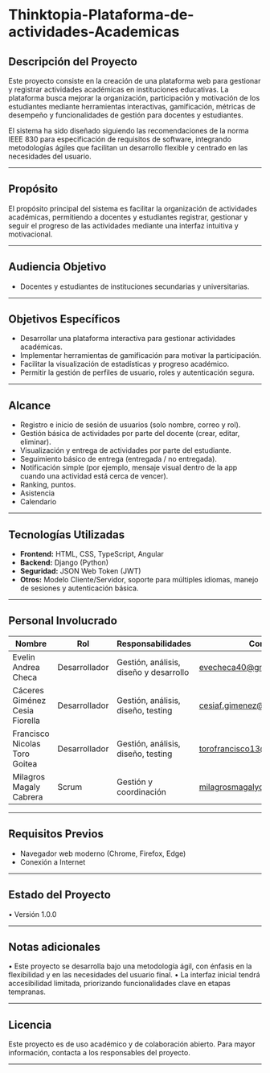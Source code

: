 # Thinktopia-Plataforma-de-actividades-Academicas

## Descripción del Proyecto
Este proyecto consiste en la creación de una plataforma web para gestionar y registrar actividades académicas en instituciones educativas. La plataforma busca mejorar la organización, participación y motivación de los estudiantes mediante herramientas interactivas, gamificación, métricas de desempeño y funcionalidades de gestión para docentes y estudiantes.

El sistema ha sido diseñado siguiendo las recomendaciones de la norma IEEE 830 para especificación de requisitos de software, integrando metodologías ágiles que facilitan un desarrollo flexible y centrado en las necesidades del usuario.

---

## Propósito
El propósito principal del sistema es facilitar la organización de actividades académicas, permitiendo a docentes y estudiantes registrar, gestionar y seguir el progreso de las actividades mediante una interfaz intuitiva y motivacional.

---

## Audiencia Objetivo
- Docentes y estudiantes de instituciones secundarias y universitarias.

---

## Objetivos Específicos
- Desarrollar una plataforma interactiva para gestionar actividades académicas.
- Implementar herramientas de gamificación para motivar la participación.
- Facilitar la visualización de estadísticas y progreso académico.
- Permitir la gestión de perfiles de usuario, roles y autenticación segura.

---

## Alcance
- Registro e inicio de sesión de usuarios (solo nombre, correo y rol).
- Gestión básica de actividades por parte del docente (crear, editar, eliminar).
- Visualización y entrega de actividades por parte del estudiante.
- Seguimiento básico de entrega (entregada / no entregada).
- Notificación simple (por ejemplo, mensaje visual dentro de la app cuando una actividad está cerca de vencer).
- Ranking, puntos.
- Asistencia
- Calendario


---

## Tecnologías Utilizadas
- **Frontend:** HTML, CSS, TypeScript, Angular
- **Backend:** Django (Python)
- **Seguridad:** JSON Web Token (JWT)
- **Otros:** Modelo Cliente/Servidor, soporte para múltiples idiomas, manejo de sesiones y autenticación básica.

---

## Personal Involucrado
| Nombre | Rol | Responsabilidades | Contacto |
|---------|-----|---------------------|----------|
| Evelin Andrea Checa | Desarrollador | Gestión, análisis, diseño y desarrollo | evecheca40@gmail.com |
| Cáceres Giménez Cesia Fiorella | Desarrollador | Gestión, análisis, diseño, testing | cesiaf.gimenez@gmail.com |
| Francisco Nicolas Toro Goitea | Desarrollador | Gestión, análisis, diseño, testing | torofrancisco13@gmail.com |
| Milagros Magaly Cabrera | Scrum | Gestión y coordinación | milagrosmagalycabrera@gmail.com |


---

## Requisitos Previos
- Navegador web moderno (Chrome, Firefox, Edge)
- Conexión a Internet

---

## Estado del Proyecto

•	Versión 1.0.0
________________________________________
## Notas adicionales

•	Este proyecto se desarrolla bajo una metodología ágil, con énfasis en la flexibilidad y en las necesidades del usuario final.
•	La interfaz inicial tendrá accesibilidad limitada, priorizando funcionalidades clave en etapas tempranas.
________________________________________
## Licencia
Este proyecto es de uso académico y de colaboración abierto. Para mayor información, contacta a los responsables del proyecto.
________________________________________



